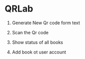 # QRLab

1. Generate New Qr code form text

2. Scan the Qr code

3. Show status of all books

4. Add book ot user account
